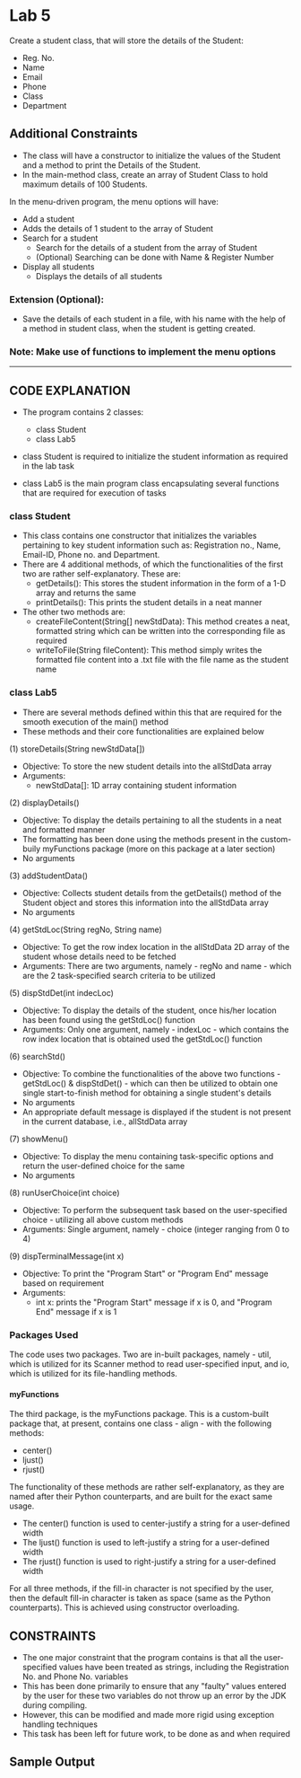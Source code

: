 # Lab 5  
Create a student class, that will store the details of the Student:  
- Reg. No.  
- Name  
- Email  
- Phone  
- Class  
- Department  

## Additional Constraints  
- The class will have a constructor to initialize the values of the Student and a method to print the Details of the Student.  
- In the main-method class, create an array of Student Class to hold maximum details of 100 Students.  

In the menu-driven program, the menu options will have:  
- Add a student  
- Adds the details of 1 student to the array of Student  
- Search for a student
    - Search for the details of a student from the array of Student  
    - (Optional) Searching can be done with Name & Register Number  
- Display all students  
    - Displays the details of all students 

### Extension (Optional):  
- Save the details of each student in a file, with his name with the help of a method in student class, when the student is getting created.

### Note: Make use of functions to implement the menu options  

--------------------------------------------------------------------------------------------------------------------------------------------------------------------

## CODE EXPLANATION  
- The program contains 2 classes:  
    - class Student  
    - class Lab5  

- class Student is required to initialize the student information as required in the lab task
- class Lab5 is the main program class encapsulating several functions that are required for execution of tasks  

### class Student  
- This class contains one constructor that initializes the variables pertaining to key student information such as: Registration no., Name, Email-ID, Phone no. and Department.  
- There are 4 additional methods, of which the functionalities of the first two are rather self-explanatory. These are:  
    - getDetails(): This stores the student information in the form of a 1-D array and returns the same  
    - printDetails(): This prints the student details in a neat manner  
- The other two methods are:  
    - createFileContent(String[] newStdData): This method creates a neat, formatted string which can be written into the corresponding file as required  
    - writeToFile(String fileContent): This method simply writes the formatted file content into a .txt file with the file name as the student name  

### class Lab5  
- There are several methods defined within this that are required for the smooth execution of the main() method  
- These methods and their core functionalities are explained below  

(1) storeDetails(String newStdData[])  
- Objective: To store the new student details into the allStdData array  
- Arguments:  
    - newStdData[]: 1D array containing student information  

(2) displayDetails()  
- Objective: To display the details pertaining to all the students in a neat and formatted manner  
- The formatting has been done using the methods present in the custom-buily myFunctions package (more on this package at a later section)
- No arguments  

(3) addStudentData()  
- Objective: Collects student details from the getDetails() method of the Student object and stores this information into the allStdData array  
- No arguments  

(4) getStdLoc(String regNo, String name)  
- Objective: To get the row index location in the allStdData 2D array of the student whose details need to be fetched  
- Arguments: There are two arguments, namely - regNo and name - which are the 2 task-specified search criteria to be utilized  

(5) dispStdDet(int indecLoc)  
- Objective: To display the details of the student, once his/her location has been found using the getStdLoc() function  
- Arguments: Only one argument, namely - indexLoc - which contains the row index location that is obtained used the getStdLoc() function  

(6) searchStd()  
- Objective: To combine the functionalities of the above two functions - getStdLoc() & dispStdDet() - which can then be utilized to obtain one single start-to-finish method for obtaining a single student's details  
- No arguments  
- An appropriate default message is displayed if the student is not present in the current database, i.e., allStdData array  

(7) showMenu()  
- Objective: To display the menu containing task-specific options and return the user-defined choice for the same  
- No arguments  

(8) runUserChoice(int choice)  
- Objective: To perform the subsequent task based on the user-specified choice - utilizing all above custom methods  
- Arguments: Single argument, namely - choice (integer ranging from 0 to 4)  

(9) dispTerminalMessage(int x)  
- Objective: To print the "Program Start" or "Program End" message based on requirement  
- Arguments:  
    - int x: prints the "Program Start" message if x is 0, and "Program End" message if x is 1  

### Packages Used  
The code uses two packages. Two are in-built packages, namely - util, which is utilized for its Scanner method to read user-specified input, and io, which is utilized for its file-handling methods.  

#### myFunctions  
The third package, is the myFunctions package. This is a custom-built package that, at present, contains one class - align - with the following methods:  
- center()  
- ljust()  
- rjust()  

The functionality of these methods are rather self-explanatory, as they are named after their Python counterparts, and are built for the exact same usage.  
- The center() function is used to center-justify a string for a user-defined width  
- The ljust() function is used to left-justify a string for a user-defined width  
- The rjust() function is used to right-justify a string for a user-defined width  

For all three methods, if the fill-in character is not specified by the user, then the default fill-in character is taken as space (same as the Python counterparts). This is achieved using constructor overloading.  

## CONSTRAINTS  
- The one major constraint that the program contains is that all the user-specified values have been treated as strings, including the Registration No. and Phone No. variables  
- This has been done primarily to ensure that any "faulty" values entered by the user for these two variables do not throw up an error by the JDK during compiling.  
- However, this can be modified and made more rigid using exception handling techniques  
- This task has been left for future work, to be done as and when required  

## Sample Output  






